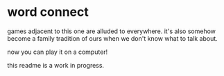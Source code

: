 # word connect
games adjacent to this one are alluded to everywhere. 
it's also somehow become a family tradition of ours when we don't know what to talk about. 

now you can play it on a computer! 

this readme is a work in progress. 
